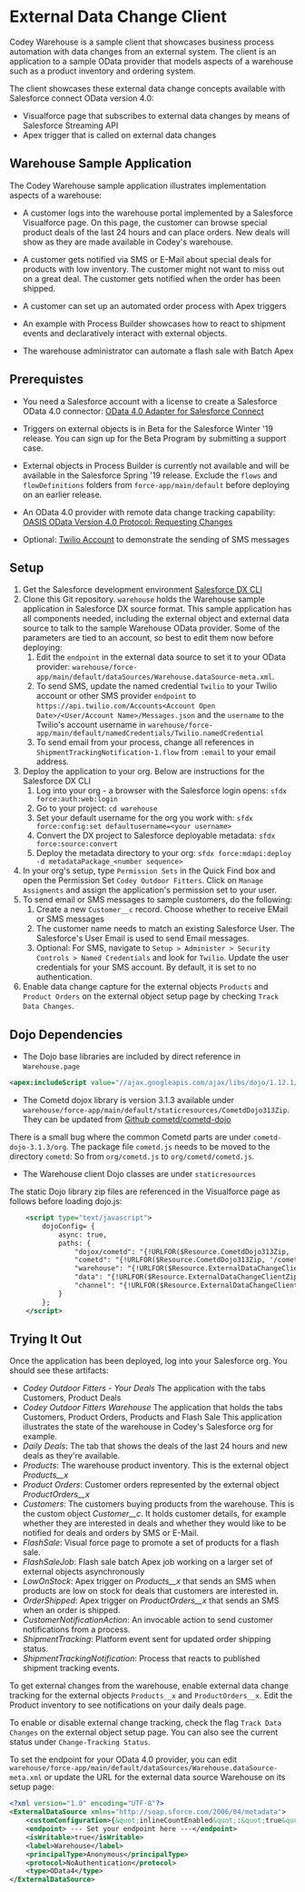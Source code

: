 # External Data Change Client
Codey Warehouse is a sample client that showcases business process automation with data changes from an external system.
The client is an application to a sample OData provider that models aspects of a warehouse such as a product
inventory and ordering system.

The client showcases these external data change concepts available with Salesforce connect OData version 4.0:
* Visualforce page that subscribes to external data changes by means of Salesforce Streaming API
* Apex trigger that is called on external data changes

## Warehouse Sample Application
The Codey Warehouse sample application illustrates implementation aspects of a warehouse:
* A customer logs into the warehouse portal implemented by a Salesforce Visualforce page.
  On this page, the customer can browse special product deals of the last 24 hours and can place orders.
  New deals will show as they are made available in Codey's warehouse.
  
* A customer gets notified via SMS or E-Mail about special deals for products with low inventory.
  The customer might not want to miss out on a great deal. The customer gets notified when the order has been shipped.
  
* A customer can set up an automated order process with Apex triggers

* An example with Process Builder showcases how to react to shipment events and declaratively interact with external
  objects. 

* The warehouse administrator can automate a flash sale with Batch Apex
 
## Prerequistes
* You need a Salesforce account with a license to create a Salesforce OData 4.0 connector:
 [OData 4.0 Adapter for Salesforce Connect](https://help.salesforce.com/articleView?id=odata_adapter_about.htm&type=5)

* Triggers on external objects is in Beta for the Salesforce Winter '19 release. 
  You can sign up for the Beta Program by submitting a support case.
  
* External objects in Process Builder is currently not available and will be available in the Salesforce Spring '19 release.
  Exclude the `flows` and `flowDefinitions` folders from `force-app/main/default` before deploying on an earlier release.
 
* An OData 4.0 provider with remote data change tracking capability:
 [OASIS OData Version 4.0 Protocol: Requesting Changes](http://docs.oasis-open.org/odata/odata/v4.0/errata02/os/complete/part1-protocol/odata-v4.0-errata02-os-part1-protocol-complete.html#_Toc406398316) 
 
* Optional: [Twilio Account](https://www.twilio.com) to demonstrate the sending of SMS messages
 
## Setup
1. Get the Salesforce development environment [Salesforce DX CLI](https://developer.salesforce.com/tools/sfdxcli)
1. Clone this Git repository. `warehouse` holds the Warehouse sample application in Salesforce DX source format.
   This sample application has all components needed, including the external object
   and external data source to talk to the sample Warehouse OData provider.
   Some of the parameters are tied to an account, so best to edit them now before deploying:
   1. Edit the `endpoint` in the external data source to set it to your OData provider: `warehouse/force-app/main/default/dataSources/Warehouse.dataSource-meta.xml`.
   2. To send SMS, update the named credential `Twilio` to your Twilio account or other SMS provider `endpoint` to `https://api.twilio.com/Accounts<Account Open Date>/<User/Account Name>/Messages.json`
   and the `username` to the Twilio's account username in `warehouse/force-app/main/default/namedCredentials/Twilio.namedCredential`
   3. To send email from your process, change all references in `ShipmentTrackingNotification-1.flow` from `:email` to your email address. 
1. Deploy the application to your org. Below are instructions for the Salesforce DX CLI
   1. Log into your org - a browser with the Salesforce login opens: `sfdx force:auth:web:login`
   1. Go to your project: `cd warehouse`
   1. Set your default username for the org you work with: `sfdx force:config:set defaultusername=<your username>`
   1. Convert the DX project to Salesforce deployable metadata: `sfdx force:source:convert`
   1. Deploy the metadata directory to your org: `sfdx force:mdapi:deploy -d metadataPackage_<number sequence>`
1. In your org's setup, type `Permission Sets` in the Quick Find box and open the Permission Set `Codey Outdoor Fitters`.
   Click on `Manage Assigments` and assign the application's permission set to your user.
1. To send email or SMS messages to sample customers, do the following:
   1. Create a new `Customer__c` record. Choose whether to receive EMail or SMS messages
   1. The customer name needs to match an existing Salesforce User. The Salesforce's User Email is used to send Email messages.
   1. Optional: For SMS, navigate to `Setup > Administer > Security Controls > Named Credentials` and look for `Twilio`.
   Update the user credentials for your SMS account. By default, it is set to no authentication.
1. Enable data change capture for the external objects `Products` and `Product Orders` on the external object setup page
   by checking `Track Data Changes`.

## Dojo Dependencies
* The Dojo base libraries are included by direct reference in `Warehouse.page`
```xml
<apex:includeScript value="//ajax.googleapis.com/ajax/libs/dojo/1.12.1/dojo/dojo.js"/>
```
* The Cometd dojox library is version 3.1.3 available under `warehouse/force-app/main/default/staticresources/CometdDojo313Zip`.
They can be updated from [Github cometd/cometd-dojo](https://github.com/cometd/cometd-dojo)

There is a small bug where the common Cometd parts are under `cometd-dojo-3.1.3/org`. The package file 
`cometd.js` needs to be moved to the directory `cometd`: So from `org/cometd.js` to `org/cometd/cometd.js`.

* The Warehouse client Dojo classes are under `staticresources`

The static Dojo library zip files are referenced in the Visualforce page as follows before loading dojo.js:
```xml
    <script type="text/javascript">
        dojoConfig= {
            async: true,
            paths: {
                "dojox/cometd": "{!URLFOR($Resource.CometdDojo313Zip, '/cometd-dojo-3.1.3/cometd')}",
                "cometd": "{!URLFOR($Resource.CometdDojo313Zip, '/cometd-dojo-3.1.3/org/cometd')}",
                "warehouse": "{!URLFOR($Resource.ExternalDataChangeClientZip, '/warehouse')}",
                "data": "{!URLFOR($Resource.ExternalDataChangeClientZip, '/data')}",
                "channel": "{!URLFOR($Resource.ExternalDataChangeClientZip, '/channel')}"
            }
        };
    </script>
```

## Trying It Out
Once the application has been deployed, log into your Salesforce org. You should see these artifacts:
* _Codey Outdoor Fitters - Your Deals_ The application with the tabs Customers, Product Deals
* _Codey Outdoor Fitters Warehouse_ The application that holds the tabs Customers, Product Orders, Products and Flash Sale 
  This application illustrates the state of the warehouse in Codey's Salesforce org for example.
* _Daily Deals_: The tab that shows the deals of the last 24 hours and new deals as they're available.
* _Products_: The warehouse product inventory. This is the external object _Products__x_
* _Product Orders_: Customer orders represented by the external object _ProductOrders__x_
* _Customers_: The customers buying products from the warehouse. This is the custom object _Customer__c_.
  It holds customer details, for example whether they are interested in deals and whether they would like to
  be notified for deals and orders by SMS or E-Mail.
* _FlashSale_: Visual force page to promote a set of products for a flash sale.
* _FlashSaleJob_: Flash sale batch Apex job working on a larger set of external objects asynchronously 
* _LowOnStock_: Apex trigger on _Products__x_ that sends an SMS when products are low on stock for deals that 
  customers are interested in.
* _OrderShipped_: Apex trigger on _ProductOrders__x_ that sends an SMS when an order is shipped.
* _CustomerNotificationAction_: An invocable action to send customer notifications from a process.
* _ShipmentTracking_: Platform event sent for updated order shipping status.
* _ShipmentTrackingNotification_: Process that reacts to published shipment tracking events. 

To get external changes from the warehouse, enable external data change tracking for the external objects
`Products__x` and `ProductOrders__x`. Edit the Product inventory to see notifications on your daily deals page.
 
To enable or disable external change tracking, check the flag `Track Data Changes` on the external
object setup page. You can also see the current status under `Change-Tracking Status`.

To set the endpoint for your OData 4.0 provider, you can edit `warehouse/force-app/main/default/dataSources/Warehouse.dataSource-meta.xml`
or update the URL for the external data source Warehouse on its setup page:
```xml
<?xml version="1.0" encoding="UTF-8"?>
<ExternalDataSource xmlns="http://soap.sforce.com/2006/04/metadata">
    <customConfiguration>{&quot;inlineCountEnabled&quot;:&quot;true&quot;,&quot;csrfTokenName&quot;:&quot;&quot;,&quot;requestCompression&quot;:&quot;false&quot;,&quot;pagination&quot;:&quot;CLIENT&quot;,&quot;Change-Tracking Interval&quot;:&quot;300&quot;,&quot;noIdMapping&quot;:&quot;false&quot;,&quot;format&quot;:&quot;JSON&quot;,&quot;compatibility&quot;:&quot;DEFAULT&quot;,&quot;csrfTokenEnabled&quot;:&quot;false&quot;,&quot;timeout&quot;:&quot;120&quot;,&quot;searchEnabled&quot;:&quot;true&quot;}</customConfiguration>
    <endpoint> --- Set your endpoint here ---</endpoint>
    <isWritable>true</isWritable>
    <label>Warehouse</label>
    <principalType>Anonymous</principalType>
    <protocol>NoAuthentication</protocol>
    <type>OData4</type>
</ExternalDataSource>
```

